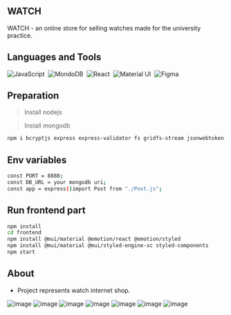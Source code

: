 ## WATCH  

WATCH - an online store for selling watches made for the university practice.  

## Languages and Tools
<div id="tools">
  <img src="https://img.shields.io/badge/Node.js-339933?style=for-the-badge&logo=nodedotjs&logoColor=white" title="JavaScript" alt="JavaScript"/>&nbsp;
  <img src="https://img.shields.io/badge/MongoDB-4EA94B?style=for-the-badge&logo=mongodb&logoColor=white" title="MongoDB" alt="MondoDB"/>&nbsp;
  <img src="https://img.shields.io/badge/React-20232A?style=for-the-badge&logo=react&logoColor=61DAFB" title="React" alt="React"/>&nbsp;
  <img src="https://img.shields.io/badge/Material%20UI-007FFF?style=for-the-badge&logo=mui&logoColor=white" title="Material UI" alt="Material UI"/>&nbsp;
  <img src="https://img.shields.io/badge/Figma-F24E1E?style=for-the-badge&logo=figma&logoColor=white" title="Figma" alt="Figma"/>&nbsp;
</div>

## Preparation

> Install nodejs

> Install mongodb

````sh
npm i bcryptjs express express-validator fs gridfs-stream jsonwebtoken mongoose@5.13.17 multer nodemon multer-gridfs-storage cors jest
````

## Env variables
````sh
const PORT = 8888;
const DB_URL = your mongodb uri;
const app = express()import Post from "./Post.js";
````
## Run frontend part
````sh
npm install
cd frontend
npm install @mui/material @emotion/react @emotion/styled
npm install @mui/material @mui/styled-engine-sc styled-components
npm start
````
## About

* Project represents watch internet shop.

![image](https://github.com/gviktoriia/eCommerceX/assets/75883183/373f868c-401d-4311-b6e6-352ddfc6c45d)
![image](https://github.com/gviktoriia/eCommerceX/assets/75883183/2314e5bb-1420-4597-ba7c-8d41e23c4bf7)
![image](https://github.com/gviktoriia/eCommerceX/assets/75883183/321ac5ba-2274-4d0b-a560-69c1378dbc40)
![image](https://github.com/gviktoriia/eCommerceX/assets/75883183/ffb19aa7-b818-4491-891f-1a9e3077bfba)
![image](https://github.com/gviktoriia/eCommerceX/assets/75883183/3ebfa2f0-b1d0-4e45-9cbd-ca5627a8c71d)
![image](https://github.com/gviktoriia/eCommerceX/assets/75883183/daac929e-2392-44b1-97bd-8310acf48d64)
![image](https://github.com/gviktoriia/eCommerceX/assets/75883183/6ea8f015-9388-43e4-ae54-3e33ea8957d5)

